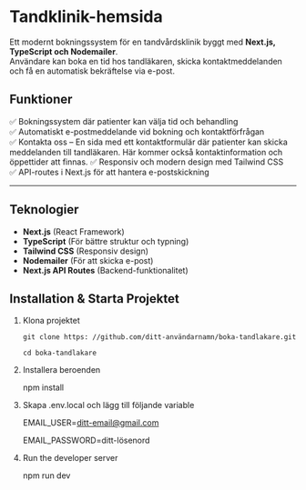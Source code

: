 # Tandklinik-hemsida

Ett modernt bokningssystem för en tandvårdsklinik byggt med **Next.js, TypeScript och Nodemailer**.  
Användare kan boka en tid hos tandläkaren, skicka kontaktmeddelanden och få en automatisk bekräftelse via e-post.

##  Funktioner
✅ Bokningssystem där patienter kan välja tid och behandling  
✅ Automatiskt e-postmeddelande vid bokning och kontaktförfrågan  
✅ Kontakta oss – En sida med ett kontaktformulär där patienter kan 
skicka meddelanden till tandläkaren. Här kommer också kontaktinformation 
och öppettider att finnas. 
✅ Responsiv och modern design med Tailwind CSS  
✅ API-routes i Next.js för att hantera e-postskickning  

---

##  Teknologier
- **Next.js** (React Framework)
- **TypeScript** (För bättre struktur och typning)
- **Tailwind CSS** (Responsiv design)
- **Nodemailer** (För att skicka e-post)
- **Next.js API Routes** (Backend-funktionalitet)

##  Installation & Starta Projektet

 1. Klona projektet

        git clone https: //github.com/ditt-användarnamn/boka-tandlakare.git
    
        cd boka-tandlakare

3. Installera beroenden

   npm install
   
4. Skapa .env.local och lägg till följande variable

   EMAIL_USER=ditt-email@gmail.com
   
   EMAIL_PASSWORD=ditt-lösenord

6. Run the developer server
   
   npm run dev

